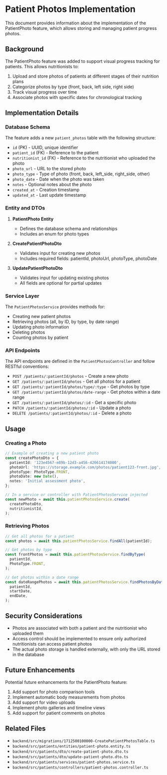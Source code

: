 # Patient Photos Implementation

This document provides information about the implementation of the PatientPhoto feature, which allows storing and managing patient progress photos.

## Background

The PatientPhoto feature was added to support visual progress tracking for patients. This allows nutritionists to:

1. Upload and store photos of patients at different stages of their nutrition plans
2. Categorize photos by type (front, back, left side, right side)
3. Track visual progress over time
4. Associate photos with specific dates for chronological tracking

## Implementation Details

### Database Schema

The feature adds a new `patient_photos` table with the following structure:

- `id` (PK) - UUID, unique identifier
- `patient_id` (FK) - Reference to the patient
- `nutritionist_id` (FK) - Reference to the nutritionist who uploaded the photo
- `photo_url` - URL to the stored photo
- `photo_type` - Type of photo (front, back, left_side, right_side, other)
- `photo_date` - Date when the photo was taken
- `notes` - Optional notes about the photo
- `created_at` - Creation timestamp
- `updated_at` - Last update timestamp

### Entity and DTOs

1. **PatientPhoto Entity**

   - Defines the database schema and relationships
   - Includes an enum for photo types

2. **CreatePatientPhotoDto**

   - Validates input for creating new photos
   - Includes required fields: patientId, photoUrl, photoType, photoDate

3. **UpdatePatientPhotoDto**
   - Validates input for updating existing photos
   - All fields are optional for partial updates

### Service Layer

The `PatientPhotosService` provides methods for:

- Creating new patient photos
- Retrieving photos (all, by ID, by type, by date range)
- Updating photo information
- Deleting photos
- Counting photos by patient

### API Endpoints

The API endpoints are defined in the `PatientPhotosController` and follow RESTful conventions:

- `POST /patients/:patientId/photos` - Create a new photo
- `GET /patients/:patientId/photos` - Get all photos for a patient
- `GET /patients/:patientId/photos/type/:type` - Get photos by type
- `GET /patients/:patientId/photos/date-range` - Get photos within a date range
- `GET /patients/:patientId/photos/:id` - Get a specific photo
- `PATCH /patients/:patientId/photos/:id` - Update a photo
- `DELETE /patients/:patientId/photos/:id` - Delete a photo

## Usage

### Creating a Photo

```typescript
// Example of creating a new patient photo
const createPhotoDto = {
  patientId: '123e4567-e89b-12d3-a456-426614174000',
  photoUrl: 'https://storage.example.com/photos/patient123-front.jpg',
  photoType: PhotoType.FRONT,
  photoDate: new Date(),
  notes: 'Initial assessment photo',
};

// In a service or controller with PatientPhotosService injected
const newPhoto = await this.patientPhotosService.create(
  createPhotoDto,
  nutritionistId,
);
```

### Retrieving Photos

```typescript
// Get all photos for a patient
const photos = await this.patientPhotosService.findAll(patientId);

// Get photos by type
const frontPhotos = await this.patientPhotosService.findByType(
  patientId,
  PhotoType.FRONT,
);

// Get photos within a date range
const dateRangePhotos = await this.patientPhotosService.findPhotosByDateRange(
  patientId,
  startDate,
  endDate,
);
```

## Security Considerations

- Photos are associated with both a patient and the nutritionist who uploaded them
- Access control should be implemented to ensure only authorized nutritionists can access patient photos
- The actual photo storage is handled externally, with only the URL stored in the database

## Future Enhancements

Potential future enhancements for the PatientPhoto feature:

1. Add support for photo comparison tools
2. Implement automatic body measurements from photos
3. Add support for video uploads
4. Implement photo galleries and timeline views
5. Add support for patient comments on photos

## Related Files

- `backend/src/migrations/1712500100000-CreatePatientPhotosTable.ts`
- `backend/src/patients/entities/patient-photo.entity.ts`
- `backend/src/patients/dto/create-patient-photo.dto.ts`
- `backend/src/patients/dto/update-patient-photo.dto.ts`
- `backend/src/patients/services/patient-photos.service.ts`
- `backend/src/patients/controllers/patient-photos.controller.ts`
